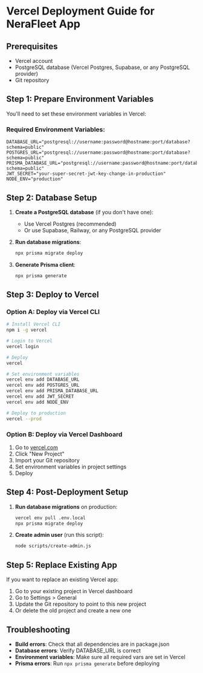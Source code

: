 # Vercel Deployment Guide for NeraFleet App

## Prerequisites
- Vercel account
- PostgreSQL database (Vercel Postgres, Supabase, or any PostgreSQL provider)
- Git repository

## Step 1: Prepare Environment Variables

You'll need to set these environment variables in Vercel:

### Required Environment Variables:
```
DATABASE_URL="postgresql://username:password@hostname:port/database?schema=public"
POSTGRES_URL="postgresql://username:password@hostname:port/database?schema=public"  
PRISMA_DATABASE_URL="postgresql://username:password@hostname:port/database?schema=public"
JWT_SECRET="your-super-secret-jwt-key-change-in-production"
NODE_ENV="production"
```

## Step 2: Database Setup

1. **Create a PostgreSQL database** (if you don't have one):
   - Use Vercel Postgres (recommended)
   - Or use Supabase, Railway, or any PostgreSQL provider

2. **Run database migrations**:
   ```bash
   npx prisma migrate deploy
   ```

3. **Generate Prisma client**:
   ```bash
   npx prisma generate
   ```

## Step 3: Deploy to Vercel

### Option A: Deploy via Vercel CLI
```bash
# Install Vercel CLI
npm i -g vercel

# Login to Vercel
vercel login

# Deploy
vercel

# Set environment variables
vercel env add DATABASE_URL
vercel env add POSTGRES_URL  
vercel env add PRISMA_DATABASE_URL
vercel env add JWT_SECRET
vercel env add NODE_ENV

# Deploy to production
vercel --prod
```

### Option B: Deploy via Vercel Dashboard
1. Go to [vercel.com](https://vercel.com)
2. Click "New Project"
3. Import your Git repository
4. Set environment variables in project settings
5. Deploy

## Step 4: Post-Deployment Setup

1. **Run database migrations** on production:
   ```bash
   vercel env pull .env.local
   npx prisma migrate deploy
   ```

2. **Create admin user** (run this script):
   ```bash
   node scripts/create-admin.js
   ```

## Step 5: Replace Existing App

If you want to replace an existing Vercel app:
1. Go to your existing project in Vercel dashboard
2. Go to Settings > General
3. Update the Git repository to point to this new project
4. Or delete the old project and create a new one

## Troubleshooting

- **Build errors**: Check that all dependencies are in package.json
- **Database errors**: Verify DATABASE_URL is correct
- **Environment variables**: Make sure all required vars are set in Vercel
- **Prisma errors**: Run `npx prisma generate` before deploying
